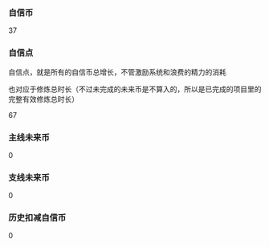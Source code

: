 ### 自信币
37

### 自信点
自信点，就是所有的自信币总增长，不管激励系统和浪费的精力的消耗

也对应于修炼总时长（不过未完成的未来币是不算入的，所以是已完成的项目里的完整有效修炼总时长）

67

### 主线未来币
0

### 支线未来币
0

### 历史扣减自信币
0
